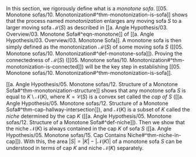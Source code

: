 In this section, we rigorously define what is a _monotone sofa_. [[05. Monotone sofas/10. Monotonization#^thm-monotonization-is-sofa]] shows that the process named _monotonization_ enlarges any moving sofa $S$ to a larger moving sofa $\mathcal{M}(S)$ as described in [[a. Angle Hypothesis/03. Overview/03. Monotone Sofa#^eqn-monotone]] of [[a. Angle Hypothesis/03. Overview/03. Monotone Sofa]]. A monotone sofa is then simply defined as the monotonization $\mathcal{M}(S)$ of some moving sofa $S$ ([[05. Monotone sofas/10. Monotonization#^def-monotone-sofa]]). Proving the connectedness of $\mathcal{M}(S)$ ([[05. Monotone sofas/10. Monotonization#^thm-monotonization-is-connected]]) will be the key step in establishing [[05. Monotone sofas/10. Monotonization#^thm-monotonization-is-sofa]].

[[a. Angle Hypothesis/05. Monotone sofas/12. Structure of a Monotone Sofa#^thm-monotonization-structure]] shows that any monotone sofa $S$ is equal to $K \setminus \mathcal{N}(K)$, where $K = \mathcal{C}(S)$ is a convex set called the _cap of_ $S$ ([[a. Angle Hypothesis/05. Monotone sofas/12. Structure of a Monotone Sofa#^thm-cap-hallway-intersection]]), and $\mathcal{N}(K)$ is a subset of $K$ called the _niche_ determined by the cap $K$ ([[a. Angle Hypothesis/05. Monotone sofas/12. Structure of a Monotone Sofa#^def-niche]]). Then we show that the niche $\mathcal{N}(K)$ is always contained in the cap $K$ of sofa $S$ ([[a. Angle Hypothesis/05. Monotone sofas/15. Cap Contains Niche#^thm-niche-in-cap]]). With this, the area $|S| = |K| - |\mathcal{N}(K)|$ of a monotone sofa $S$ can be understood in terms of cap $K$ and niche $\mathcal{N}(K)$ separately.
